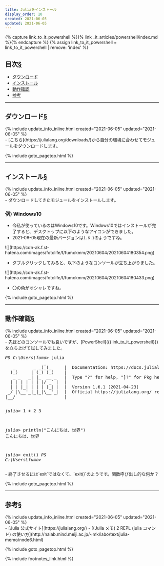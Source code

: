 ```yaml
---
title: Juliaをインストール
display_order: 10
created: 2021-06-05
updated: 2021-06-05
---
```

{% capture link_to_it_powershell %}{% link _it_articles/powershell/index.md %}{% endcapture %}
{% assign link_to_it_powershell = link_to_it_powershell | remove: 'index' %}

## <a name="index">目次</a><a href="#目次">§</a>

<ul id="index_ul">
<li><a href="#ダウンロード">ダウンロード</a></li>
<li><a href="#インストール">インストール</a></li>
<li><a href="#動作確認">動作確認</a></li>
<li><a href="#参考">参考</a></li>
</ul>

* * *
## <a name="ダウンロード">ダウンロード</a><a href="#ダウンロード">§</a>
<div class="chapter-updated">{% include update_info_inline.html created="2021-06-05" updated="2021-06-05" %}</div>
- [こちら](https://julialang.org/downloads/)から自分の環境に合わせてモジュールをダウンロードします。

{% include goto_pagetop.html %}

* * *
## <a name="インストール">インストール</a><a href="#インストール">§</a>
<div class="chapter-updated">{% include update_info_inline.html created="2021-06-05" updated="2021-06-05" %}</div>
- ダウンロードしてきたモジュールをインストールします。

### 例) Windows10
- 今私が使っているのはWindows10です。Windows10ではインストールが完了すると、デスクトップに以下のようなアイコンができました。
- 2021-06-05現在の最新バージョンは`1.6.1`のようですね。

<p class="center" markdown="span">
![](https://cdn-ak.f.st-hatena.com/images/fotolife/f/fumokmm/20210604/20210604180354.png)
</p>

- ダブルクリックしてみると、以下のようなコンソールが立ち上がりました。

<p class="center" markdown="span">
![](https://cdn-ak.f.st-hatena.com/images/fotolife/f/fumokmm/20210604/20210604180433.png)
</p>

- 〇の色がオシャレですね。

{% include goto_pagetop.html %}

* * *
## <a name="動作確認">動作確認</a><a href="#動作確認">§</a>
<div class="chapter-updated">{% include update_info_inline.html created="2021-06-05" updated="2021-06-05" %}</div>
- 先ほどのコンソールでも良いですが、[PowerShell]({{link_to_it_powershell}})を立ち上げて試してみました。

<div class="code-box-output no-title">
<pre>
<em class="command">PS C:\Users\fumo&gt;</em> julia
               _
   _       _ _(_)_     |  Documentation: https://docs.julialang.org
  (_)     | (_) (_)    |
   _ _   _| |_  __ _   |  Type "?" for help, "]?" for Pkg help.
  | | | | | | |/ _` |  |
  | | |_| | | | (_| |  |  Version 1.6.1 (2021-04-23)
 _/ |\__'_|_|_|\__'_|  |  Official https://julialang.org/ release
|__/                   |

<em class="command">julia&gt;</em> 1 + 2
3

<em class="command">julia&gt;</em> println("こんにちは、世界")
こんにちは、世界

<em class="command">julia&gt;</em> exit()
<em class="command">PS C:\Users\fumo&gt;</em>
</pre>
</div>
- 終了させるには`exit`ではなくて、`exit()`のようです。関数呼び出し的な何か？

{% include goto_pagetop.html %}

* * *
## <a name="参考">参考</a><a href="#参考">§</a>
<div class="chapter-updated">{% include update_info_inline.html created="2021-06-05" updated="2021-06-05" %}</div>
- [Julia 公式サイト](https://julialang.org/)
- [(Julia メモ) 2 REPL (julia コマンド) の使い方](http://nalab.mind.meiji.ac.jp/~mk/labo/text/julia-memo/node6.html)

{% include goto_pagetop.html %}

{% include footnotes_link.html %}
